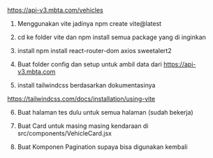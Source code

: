 https://api-v3.mbta.com/vehicles

1. Menggunakan vite jadinya npm create vite@latest

2. cd ke folder vite dan npm install semua package yang di inginkan

3. install npm install react-router-dom axios sweetalert2

4. Buat folder config dan setup untuk ambil data dari https://api-v3.mbta.com

5. install tailwindcss berdasarkan dokumentasinya

https://tailwindcss.com/docs/installation/using-vite

6. Buat halaman tes dulu untuk semua halaman (sudah bekerja)

7. Buat Card untuk masing masing kendaraan di src/components/VehicleCard.jsx

8. Buat Komponen Pagination supaya bisa digunakan kembali